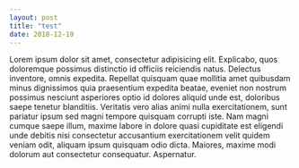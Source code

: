 ```yaml
---
layout: post
title: "test"
date: 2018-12-19
---
```

Lorem ipsum dolor sit amet, consectetur adipisicing elit. Explicabo, quos doloremque possimus distinctio id officiis reiciendis natus. Delectus inventore, omnis expedita. Repellat quisquam quae mollitia amet quibusdam minus dignissimos quia praesentium expedita beatae, eveniet non nostrum possimus nesciunt asperiores optio id dolores aliquid unde est, doloribus saepe tenetur blanditiis. Veritatis vero alias animi nulla exercitationem, sunt pariatur ipsum sed magni tempore quisquam corrupti iste. Nam magni cumque saepe illum, maxime labore in dolore quasi cupiditate est eligendi unde debitis nisi consectetur accusantium exercitationem velit quidem veniam odit, aliquam ipsum quisquam odio dicta. Maiores, maxime modi dolorum aut consectetur consequatur. Aspernatur.
